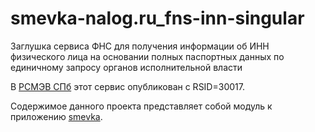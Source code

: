 # smevka-nalog.ru_fns-inn-singular
Заглушка сервиса ФНС для получения информации об ИНН физического лица на основании полных паспортных данных по единичному запросу органов исполнительной власти

В [РСМЭВ СПб](https://smev.spb.ru/registry/SMEV3/) этот сервис опубликован с RSID=30017.

Содержимое данного проекта представляет собой модуль к приложению [smevka](https://github.com/do-/smevka).
